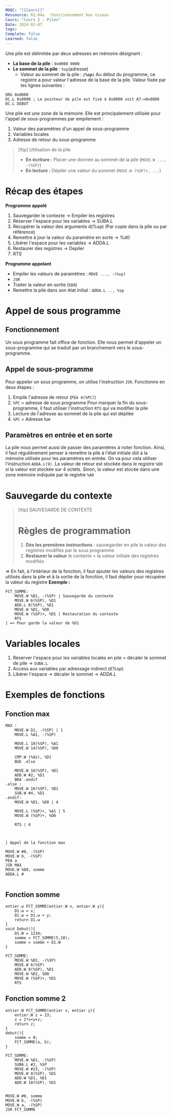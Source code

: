 ```yaml
---
MOOC: "[[Cours]]"
Ressource: R2.04a  :Fonctionnement bas niveau
Cours: "Cours 2 : Piles"
Date: 2024-02-07
tags: 
Complete: false
Learned: false
---
```

Une pile est délimitée par deux adresses en mémoire désignant :
- **La base de la pile** : `0x0000 0000`
- **Le sommet de la pile** : `%sp`(adresse)
	- Valeur au sommet de la pile : ***`(%sp)`***
Au début du programme, ce registre a pour valeur l'adresse de la base de la pile. Valeur fixée par les lignes suivantes :
```SEGA MEGA DRIVE
ORG 0x0000
DC.L 0x8000 ; Le pointeur de pile est fixé à 0x8000 soit A7:=0x0800
DC.L DEBUT
```

Une pile est une zone de la mémoire. Elle est principalement utilisée pour l'appel de sous-programmes par empilement :
1. Valeur des paramètres d'un appel de sous-programme
2. Variables locales
3. Adresse de retour du sous-programme

> [!tip] Utilisation de la pile
> - **En écriture :** Placer une donnée au sommet de la pile (`MOVE.W ..., -(%SP)`)
> - **En lecture :** Dépiler une valeur du sommet (`MOVE.W (%SP)+, ...`)

# Récap des étapes
**Programme appelé**
1. Sauvegarder le contexte → Empiler les registres
2. Réserver l'espace pour les variables → SUBA.L
3. Récupérer la valeur des arguments d(%sp) (Par copie dans la pile ou par référence)
4. Remettre à jour la valeur du paramètre en sorte → %d0
5. Libérer l'espace pour les variables → ADDA.L
6. Restaurer des registres → Depiler
7. RTS

**Programme appelant**
- Empiler les valeurs de paramètres : `MOVE ..., -(%sp)`
- `JSR`
- Traiter la valeur en sortie (`%D0`)
- Remettre la pile dans son état initial : `ADDA.L .., %sp`
# Appel de sous programme
## Fonctionnement
Un sous programme fait office de fonction. Elle nous permet d'appeler un sous-programme qui se traduit par un branchement vers le sous-programme.

## Appel de sous-programme
Pour appeler un sous programme, on utilise l'instruction `JSR`. Fonctionne en deux étapes :
1. Empile l'adresse de retour (`PEA 4(%PC)`)
2. `%PC` = adresse de sous programme
Pour marquer la fin du sous-programme, il faut utiliser l'instruction `RTS` qui va modifier la pile
1. Lecture de l'adresse au sommet de la pile qui est dépilée
2. `%PC` = Adresse lue

## Paramètres en entrée et en sorte
La pile nous permet aussi de passer des paramètres à noter fonction. Ainsi, il faut régulièrement penser à remettre la pile à l'état initiale dût à la mémoire utilisée pour les paramètres en entrée. On va pour cela utiliser l'instruction `ADDA.L(9)`. La valeur de retour est stockée dans le registre `%D0` si la valeur est stockée sur 4 octets. Sinon, la valeur est stocée dans une zone mémoire indiquée par le registre `%A0`

# Sauvegarde du contexte
> [!tip] SAUVEGARDE DE CONTEXTE
> # Règles de programmation
> 1. **Dès les premières instructions** : sauvegarder en pile la valeur des registres modifiés par le sous programme
> 2. **Restaurer la valeur** le contexte = la valeur initiale des registres modifiés

⇒ En fait, à l'intérieur de la fonction, il faut ajouter les valeurs des registres utilisés dans la pile et à la sortie de la fonction, il faut dépiler pour récupérer la valeur du registre
**Exemple :**
```ASSEMBLEUR
FCT_SOMME:
	MOVE.W %D1, -(%SP) | Sauvegarde du contexte
	MOVE.W 6(%SP), %D1
	ADD.L 8(%SP), %D1
	MOVE.W %D1, %D0
	MOVE.W (%SP)+, %D1 | Restauration du contexte
	RTS
| => Pour garde la valeur de %D1
```
# Variables locales
1. Réserver l'espace pour les variables locales en pile = décaler le sommet de pile → `SUBA.L`
2. Access aux variables par adressage indirect d(%sp)
3. Libérer l'espace → décaler le sommet → ADDA.L

# Exemples de fonctions
## Fonction max
```ASSEMBLEUR
MAX :
	MOVE.W D1, -(%SP) | 1
	MOVE.L %A1, -(%SP)

	MOVE.L 10(%SP), %A1
	MOVE.W 14(%SP), %D0

	CMP.W (%A1), %D1
	BGE .else

	MOVE.W 16(%SP), %D1
	ADD.W #2, %D1
	BRA .endif
.else :
	MOVE.W 16(%SP), %D1
	SUB.W #4, %D1
.endif:
	MOVE.W %D1, %D0 | 4

	MOVE.L (%SP)+, %A1 | 5
	MOVE.W (%SP)+, %D0

	RTS | 6



| Appel de la fonction max

MOVE.W #8, -(%SP)
MOVE.W b, -(%SP)
PEA a
JSR MAX
MOVE.W %D0, somme
ADDA.L #
	
```

## Fonction somme
```LOGIQUE
entier.w FCT_SOMME(entier.W x, entier.W y){
	D1.w = x;
	D1.w = D1.w + y;
	return D1.w
}
void Debut(){
	D1.W = 1234;
	somme = FCT_SOMME(5,10);
	somme = somme + D1.W
}
```

```ASSEMBLEUR
FCT_SOMME:
	MOVE.W %D1, -(%SP)
	MOVE.W 6(%SP)
	ADD.W 8(%SP), %D1
	MOVE.W %D1, %D0
	MOVE.W (%SP)+, %D1
	RTS
```

## Fonction somme 2
```LOGIQUE
entier.W FCT_SOMME(entier x, entier y){
	entier.W z = 23;
	z = 2*x+y+z;
	return z;
}
debut(){
	somme = 0;
	FCT_SOMME(a, b);
}
```

```ASSEMBLEUR
FCT_SOMME:
	MOVE.W %D1, -(%SP)
	SUBA.L #2, %SP
	MOVE.W #23, -(%SP)
	MOVE.W 8(%SP), %D1
	ADD.W %D1, %D1
	ADD.W 10(%SP), %D1


MOVE.W #0, somme
MOVE.W b, -(%SP)
MOVE.W a, -(%SP)
JSR FCT_SOMME
```

